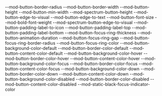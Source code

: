 --mod-button-border-radius
--mod-button-border-width
--mod-button-height
--mod-button-min-width
--mod-spectrum-button-height
--mod-button-edge-to-visual
--mod-button-edge-to-text
--mod-button-font-size
--mod-bold-font-weight
--mod-spectrum-button-edge-to-visual
--mod-button-padding-label-to-icon
--mod-button-padding-label-top
--mod-button-padding-label-bottom
--mod-button-focus-ring-thickness
--mod-button-animation-duration
--mod-button-focus-ring-gap
--mod-button-focus-ring-border-radius
--mod-button-focus-ring-color
--mod-button-background-color-default
--mod-button-border-color-default
--mod-button-content-color-default
--mod-button-background-color-hover
--mod-button-border-color-hover
--mod-button-content-color-hover
--mod-button-background-color-focus
--mod-button-border-color-focus
--mod-button-content-color-focus
--mod-button-background-color-down
--mod-button-border-color-down
--mod-button-content-color-down
--mod-button-background-color-disabled
--mod-button-border-color-disabled
--mod-button-content-color-disabled
--mod-static-black-focus-indicator-color